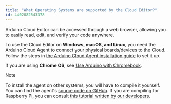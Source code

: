 ```yaml
---
title: "What Operating Systems are supported by the Cloud Editor?"
id: 4402082543378
---
```


Arduino Cloud Editor can be accessed through a web browser, allowing you to easily read, edit, and verify your code anywhere.

To use the Cloud Editor on **Windows, macOS, and Linux**, you need the Arduino Cloud Agent to connect your physical boards/devices to the Cloud. Follow the steps in [the Arduino Cloud Agent installation guide](https://create.arduino.cc/getting-started/plugin/welcome) to set it up.

If you are using **Chrome OS**, see [Use Arduino with Chromebook](https://support.arduino.cc/hc/en-us/articles/360016495639-Use-Arduino-with-Chromebook).

> [!NOTE]
> To install the agent on other systems, you will have to compile it yourself. You can find the agent's [source code on GitHub](https://github.com/arduino/arduino-create-agent). If you are compiling for Raspberry Pi, you can consult [this tutorial written by our developers](https://github.com/arduino/arduino-create-agent/wiki/How-to-compile-on-Raspberry-Pi).
